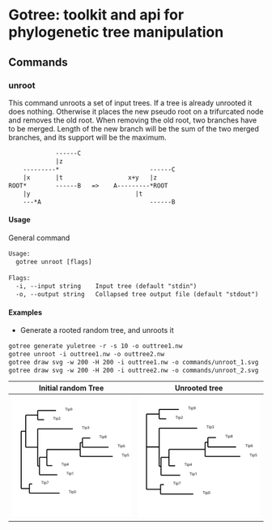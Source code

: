 # Gotree: toolkit and api for phylogenetic tree manipulation

## Commands

### unroot
This command unroots a set of input trees. If a tree is already unrooted it does nothing. Otherwise it places the new pseudo root on a trifurcated node and removes the old root. When removing the old root, two branches have to be merged. Length of the new branch will be the sum of the two merged branches, and its support will be the maximum. 

```
             ------C         
             |z	         
    ---------*	                       ------C 
    |x       |t	                 x+y   |z	   
ROOT*        ------B   =>    A---------*ROOT   
    |y		                       |t	   		 
    ---*A                              ------B 
```

#### Usage

General command
```
Usage:
  gotree unroot [flags]

Flags:
  -i, --input string    Input tree (default "stdin")
  -o, --output string   Collapsed tree output file (default "stdout")

```

#### Examples

* Generate a rooted random tree, and unroots it

```
gotree generate yuletree -r -s 10 -o outtree1.nw
gotree unroot -i outtree1.nw -o outtree2.nw
gotree draw svg -w 200 -H 200 -i outtree1.nw -o commands/unroot_1.svg
gotree draw svg -w 200 -H 200 -i outtree2.nw -o commands/unroot_2.svg
```

Initial random Tree                 | Unrooted tree
------------------------------------|---------------------------------------
![Random Tree](unroot_1.svg)       | ![Subtree](unroot_2.svg) 
